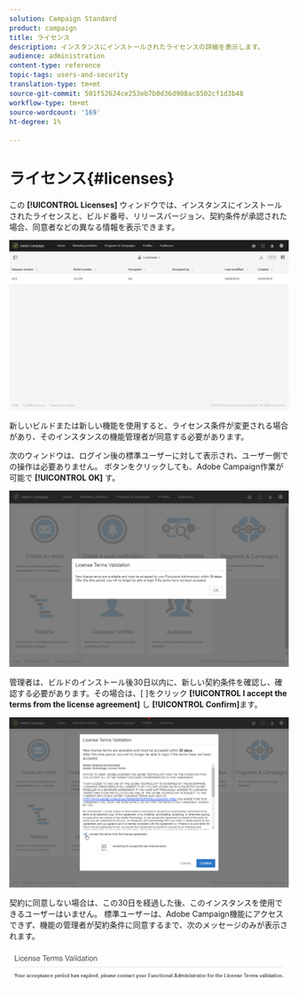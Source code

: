 ```yaml
---
solution: Campaign Standard
product: campaign
title: ライセンス
description: インスタンスにインストールされたライセンスの詳細を表示します。
audience: administration
content-type: reference
topic-tags: users-and-security
translation-type: tm+mt
source-git-commit: 501f52624ce253eb7b0d36d908ac8502cf1d3b48
workflow-type: tm+mt
source-wordcount: '169'
ht-degree: 1%

---
```



# ライセンス{#licenses}

この **[!UICONTROL Licenses]** ウィンドウでは、インスタンスにインストールされたライセンスと、ビルド番号、リリースバージョン、契約条件が承認された場合、同意者などの異なる情報を表示できます。

![](assets/license_1.png)

新しいビルドまたは新しい機能を使用すると、ライセンス条件が変更される場合があり、そのインスタンスの機能管理者が同意する必要があります。

次のウィンドウは、ログイン後の標準ユーザーに対して表示され、ユーザー側での操作は必要ありません。 ボタンをクリックしても、Adobe Campaign作業が可能で **[!UICONTROL OK]** す。

![](assets/license_2.png)

管理者は、ビルドのインストール後30日以内に、新しい契約条件を確認し、確認する必要があります。その場合は、[ ]をクリック **[!UICONTROL I accept the terms from the license agreement]** し **[!UICONTROL Confirm]**&#x200B;ます。

![](assets/license_3.png)

契約に同意しない場合は、この30日を経過した後、このインスタンスを使用できるユーザーはいません。 標準ユーザーは、Adobe Campaign機能にアクセスできず、機能の管理者が契約条件に同意するまで、次のメッセージのみが表示されます。

![](assets/license_4.png)


